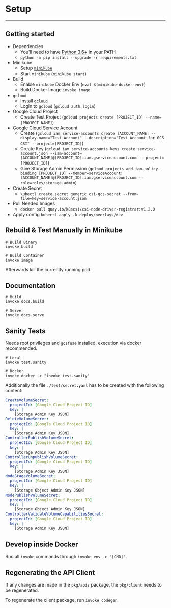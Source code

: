 # Setup

-----

## Getting started

* Dependencies
    - You'll need to have [Python 3.6+](https://www.python.org/downloads/) in your PATH
    - `python -m pip install --upgrade -r requirements.txt`
* Minikube
    - Setup [`minikube`](https://kubernetes.io/docs/tasks/tools/install-minikube/#installing-minikube)
    - Start `minikube` (`minikube start`)
* Build
    - Enable `minikube` Docker Env (`eval $(minikube docker-env)`)
    - Build Docker Image `invoke image`
* `gcloud`
    - Install [`gcloud`](https://cloud.google.com/sdk/install)
    - Login to `gcloud` (`gcloud auth login`)
* Google Cloud Project
    - Create Test Project (`gcloud projects create [PROJECT_ID] --name=[PROJECT_NAME]`)
* Google Cloud Service Account
    - Create (`gcloud iam service-accounts create [ACCOUNT_NAME] --display-name="Test Account" --description="Test Account for GCS CSI" --project=[PROJECT_ID]`)
    - Create Key (`gcloud iam service-accounts keys create service-account.json --iam-account=[ACCOUNT_NAME]@[PROJECT_ID].iam.gserviceaccount.com  --project=[PROJECT_ID]`)
    - Give Storage Admin Permission (`gcloud projects add-iam-policy-binding [PROJECT_ID] --member=serviceAccount:[ACCOUNT_NAME]@[PROJECT_ID].iam.gserviceaccount.com --role=roles/storage.admin`)
* Create Secret
    - `kubectl create secret generic csi-gcs-secret --from-file=key=service-account.json`
* Pull Needed Images
    - `docker pull quay.io/k8scsi/csi-node-driver-registrar:v1.2.0`
* Apply config `kubectl apply -k deploy/overlays/dev`

## Rebuild & Test Manually in Minikube

```console
# Build Binary
invoke build

# Build Container
invoke image
```

Afterwards kill the currently running pod.

## Documentation

```console
# Build
invoke docs.build

# Server
invoke docs.serve
```


## Sanity Tests

Needs root privileges and `gcsfuse` installed, execution via docker recommended.

```console
# Local
invoke test.sanity

# Docker
invoke docker -c "invoke test.sanity"
```

Additionally the file `./test/secret.yaml` has to be created with the following content:

```yml
CreateVolumeSecret:
  projectId: [Google Cloud Project ID]
  key: |
    [Storage Admin Key JSON]
DeleteVolumeSecret:
  projectId: [Google Cloud Project ID]
  key: |
    [Storage Admin Key JSON]
ControllerPublishVolumeSecret:
  projectId: [Google Cloud Project ID]
  key: |
    [Storage Admin Key JSON]
ControllerUnpublishVolumeSecret:
  projectId: [Google Cloud Project ID]
  key: |
    [Storage Admin Key JSON]
NodeStageVolumeSecret:
  projectId: [Google Cloud Project ID]
  key: |
    [Storage Object Admin Key JSON]
NodePublishVolumeSecret:
  projectId: [Google Cloud Project ID]
  key: |
    [Storage Object Admin Key JSON]
ControllerValidateVolumeCapabilitiesSecret:
  projectId: [Google Cloud Project ID]
  key: |
    [Storage Admin Key JSON]
```

## Develop inside Docker

Run all `invoke` commands through `invoke env -c "[CMD]"`.

## Regenerating the API Client

If any changes are made in the `pkg/apis` package, the `pkg/client` needs to be regenerated.

To regenerate the client package, run `invoke codegen`.
